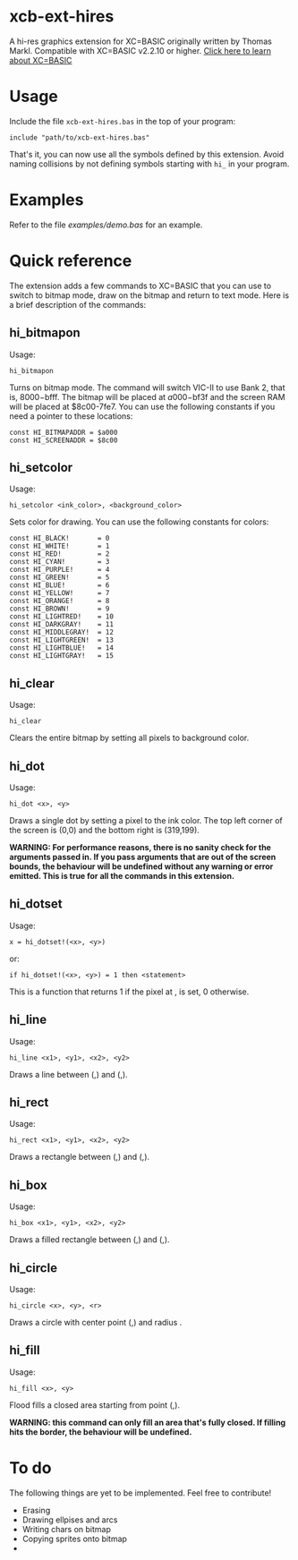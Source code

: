 # xcb-ext-hires

A hi-res graphics extension for XC=BASIC originally written by Thomas Markl. Compatible with XC=BASIC v2.2.10 or higher. [Click here to learn about XC=BASIC](https://xc-basic.net)

# Usage

Include the file `xcb-ext-hires.bas` in the top of your program:

    include "path/to/xcb-ext-hires.bas"
    
That's it, you can now use all the symbols defined by this extension. Avoid naming collisions by not defining symbols starting with `hi_` in your program.

# Examples

Refer to the file *examples/demo.bas* for an example.

# Quick reference

The extension adds a few commands to XC=BASIC that you can use to switch to bitmap mode, draw on the bitmap and return to text mode. Here is a brief description of the commands:

## hi_bitmapon

Usage:

    hi_bitmapon

Turns on bitmap mode. The command will switch VIC-II to use Bank 2, that is, $8000-$bfff. The bitmap will be placed at $a000-$bf3f and the screen RAM will be placed at $8c00-7fe7.
You can use the following constants if you need a pointer to these locations:

    const HI_BITMAPADDR = $a000
    const HI_SCREENADDR = $8c00

## hi_setcolor

Usage:

    hi_setcolor <ink_color>, <background_color>

Sets color for drawing. You can use the following constants for colors:

    const HI_BLACK!       = 0
    const HI_WHITE!       = 1
    const HI_RED!         = 2
    const HI_CYAN!        = 3
    const HI_PURPLE!      = 4
    const HI_GREEN!       = 5
    const HI_BLUE!        = 6
    const HI_YELLOW!      = 7
    const HI_ORANGE!      = 8 
    const HI_BROWN!       = 9
    const HI_LIGHTRED!    = 10
    const HI_DARKGRAY!    = 11
    const HI_MIDDLEGRAY!  = 12
    const HI_LIGHTGREEN!  = 13
    const HI_LIGHTBLUE!   = 14
    const HI_LIGHTGRAY!   = 15

## hi_clear

Usage:

    hi_clear

Clears the entire bitmap by setting all pixels to background color.

## hi_dot

Usage:

    hi_dot <x>, <y>

Draws a single dot by setting a pixel to the ink color. The top left corner of the screen is (0,0) and the bottom right is (319,199).

**WARNING: For performance reasons, there is no sanity check for the arguments passed in. If you pass arguments that are out of the screen bounds, the behaviour will be undefined without any warning or error emitted. This is true for all the commands in this extension.**

## hi_dotset

Usage:

    x = hi_dotset!(<x>, <y>)

or:

    if hi_dotset!(<x>, <y>) = 1 then <statement>

This is a function that returns 1 if the pixel at <x>, <y> is set, 0 otherwise.

## hi_line

Usage:

    hi_line <x1>, <y1>, <x2>, <y2>

Draws a line between (<x1>,<y1>) and (<x2>,<y2>).

## hi_rect

Usage:

    hi_rect <x1>, <y1>, <x2>, <y2>

Draws a rectangle between (<x1>,<y1>) and (<x2>,<y2>).

## hi_box

Usage:

    hi_box <x1>, <y1>, <x2>, <y2>

Draws a filled rectangle between (<x1>,<y1>) and (<x2>,<y2>).

## hi_circle

Usage:

    hi_circle <x>, <y>, <r>

Draws a circle with center point (<x>,<y>) and radius <r>.

## hi_fill

Usage:

    hi_fill <x>, <y>

Flood fills a closed area starting from point (<x>,<y>).

**WARNING: this command can only fill an area that's fully closed. If filling hits the border, the behaviour will be undefined.**

# To do

The following things are yet to be implemented. Feel free to contribute!

  - Erasing
  - Drawing ellpises and arcs
  - Writing chars on bitmap
  - Copying sprites onto bitmap
  - 